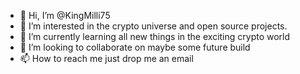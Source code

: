 - 👋 Hi, I’m @KingMilli75
- 👀 I’m interested in the crypto universe and open source projects.
- 🌱 I’m currently learning all new things in the exciting crypto world
- 💞️ I’m looking to collaborate on maybe some future build
- 📫 How to reach me just drop me an email 

<!---
KingMilli75/KingMilli75 is a ✨ special ✨ repository because its `README.md` (this file) appears on your GitHub profile.
You can click the Preview link to take a look at your changes.
--->

